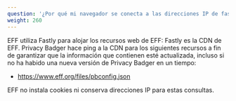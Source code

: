 ```yaml
---
question: '¿Por qué mi navegador se conecta a las direcciones IP de fastly.com al iniciarse después de instalar Privacy Badger?'
weight: 260
---
```


EFF utiliza Fastly para alojar los recursos web de EFF: Fastly es la CDN de EFF. Privacy Badger hace ping a la CDN para los siguientes recursos a fin de garantizar que la información que contienen esté actualizada, incluso si no ha habido una nueva versión de Privacy Badger en un tiempo:

* https://www.eff.org/files/pbconfig.json

EFF no instala cookies ni conserva direcciones IP para estas consultas.
